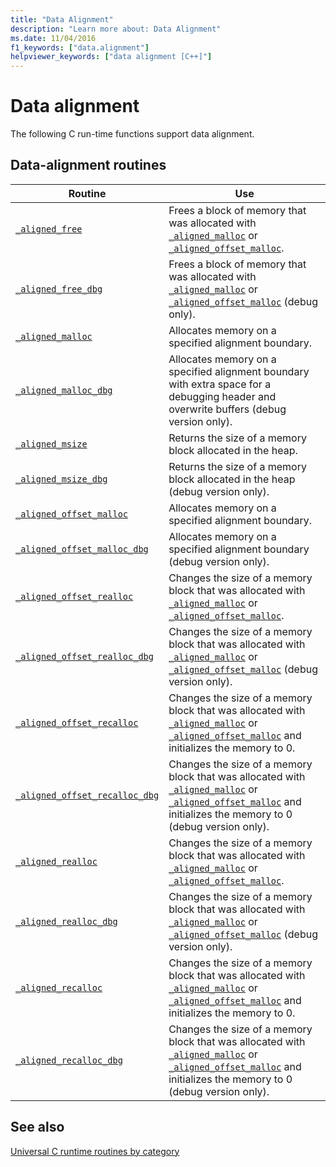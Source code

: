 ```yaml
---
title: "Data Alignment"
description: "Learn more about: Data Alignment"
ms.date: 11/04/2016
f1_keywords: ["data.alignment"]
helpviewer_keywords: ["data alignment [C++]"]
---
```

# Data alignment

The following C run-time functions support data alignment.

## Data-alignment routines

| Routine | Use |
|---|---|
| [`_aligned_free`](./reference/aligned-free.md) | Frees a block of memory that was allocated with [`_aligned_malloc`](./reference/aligned-malloc.md) or [`_aligned_offset_malloc`](./reference/aligned-offset-malloc.md). |
| [`_aligned_free_dbg`](./reference/aligned-free-dbg.md) | Frees a block of memory that was allocated with [`_aligned_malloc`](./reference/aligned-malloc.md) or [`_aligned_offset_malloc`](./reference/aligned-offset-malloc.md) (debug only). |
| [`_aligned_malloc`](./reference/aligned-malloc.md) | Allocates memory on a specified alignment boundary. |
| [`_aligned_malloc_dbg`](./reference/aligned-malloc-dbg.md) | Allocates memory on a specified alignment boundary with extra space for a debugging header and overwrite buffers (debug version only). |
| [`_aligned_msize`](./reference/aligned-msize.md) | Returns the size of a memory block allocated in the heap. |
| [`_aligned_msize_dbg`](./reference/aligned-msize-dbg.md) | Returns the size of a memory block allocated in the heap (debug version only). |
| [`_aligned_offset_malloc`](./reference/aligned-offset-malloc.md) | Allocates memory on a specified alignment boundary. |
| [`_aligned_offset_malloc_dbg`](./reference/aligned-offset-malloc-dbg.md) | Allocates memory on a specified alignment boundary (debug version only). |
| [`_aligned_offset_realloc`](./reference/aligned-offset-realloc.md) | Changes the size of a memory block that was allocated with [`_aligned_malloc`](./reference/aligned-malloc.md) or [`_aligned_offset_malloc`](./reference/aligned-offset-malloc.md). |
| [`_aligned_offset_realloc_dbg`](./reference/aligned-offset-realloc-dbg.md) | Changes the size of a memory block that was allocated with [`_aligned_malloc`](./reference/aligned-malloc.md) or [`_aligned_offset_malloc`](./reference/aligned-offset-malloc.md) (debug version only). |
| [`_aligned_offset_recalloc`](./reference/aligned-offset-recalloc.md) | Changes the size of a memory block that was allocated with [`_aligned_malloc`](./reference/aligned-malloc.md) or [`_aligned_offset_malloc`](./reference/aligned-offset-malloc.md) and initializes the memory to 0. |
| [`_aligned_offset_recalloc_dbg`](./reference/aligned-offset-recalloc-dbg.md) | Changes the size of a memory block that was allocated with [`_aligned_malloc`](./reference/aligned-malloc.md) or [`_aligned_offset_malloc`](./reference/aligned-offset-malloc.md) and initializes the memory to 0 (debug version only). |
| [`_aligned_realloc`](./reference/aligned-realloc.md) | Changes the size of a memory block that was allocated with [`_aligned_malloc`](./reference/aligned-malloc.md) or [`_aligned_offset_malloc`](./reference/aligned-offset-malloc.md). |
| [`_aligned_realloc_dbg`](./reference/aligned-realloc-dbg.md) | Changes the size of a memory block that was allocated with [`_aligned_malloc`](./reference/aligned-malloc.md) or [`_aligned_offset_malloc`](./reference/aligned-offset-malloc.md) (debug version only). |
| [`_aligned_recalloc`](./reference/aligned-recalloc.md) | Changes the size of a memory block that was allocated with [`_aligned_malloc`](./reference/aligned-malloc.md) or [`_aligned_offset_malloc`](./reference/aligned-offset-malloc.md) and initializes the memory to 0. |
| [`_aligned_recalloc_dbg`](./reference/aligned-recalloc-dbg.md) | Changes the size of a memory block that was allocated with [`_aligned_malloc`](./reference/aligned-malloc.md) or [`_aligned_offset_malloc`](./reference/aligned-offset-malloc.md) and initializes the memory to 0 (debug version only). |

## See also

[Universal C runtime routines by category](./run-time-routines-by-category.md)
